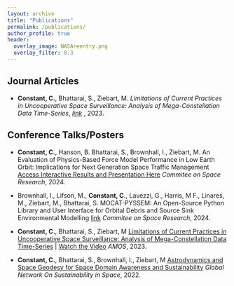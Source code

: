 ```yaml
---
layout: archive
title: "Publications"
permalink: /publications/
author_profile: true
header:
  overlay_image: NASAreentry.png
  overlay_filter: 0.3
---
```


Journal Articles
------
* <b>Constant, C.</b>, Bhattarai, S., Ziebart, M.  _Limitations of Current Practices in Uncooperative Space Surveillance: Analysis of Mega-Constellation Data Time-Series_,  <i>[link](https://ui.adsabs.harvard.edu/abs/2023amos.conf...88C/abstract) </i>, 2023.

Conference Talks/Posters
------
* <b>Constant, C.</b>, Hanson, B. Bhattarai, S., Brownhall, I., Ziebart, M. An Evaluation of Physics-Based Force Model Performance in Low Earth Orbit: Implications for Next Generation Space Traffic Management [Access Interactive Results and Presentation Here](https://charlesplusc.github.io//assets/cospar24_presentation/reveal.js-master/index.html) <i>Commitee on Space Research</i>, 2024.

* Brownhall, I.,  Lifson, M., <b>Constant, C.</b>, Lavezzi, G., Harris, M F., Linares, M., Ziebart, M., Bhattarai, S. MOCAT-PYSSEM: An Open-Source Python Library and User Interface for Orbital Debris and Source Sink Environmental Modelling [link](10.13140/RG.2.2.12438.15688) <i>Commitee on Space Research</i>, 2024.

* <b>Constant, C.</b>, Bhattarai, S., Ziebart, M [Limitations of Current Practices in Uncooperative Space Surveillance: Analysis of Mega-Constellation Data Time-Series](https://github.com/CharlesPlusC/CharlesPlusC.github.io/raw/master/Figures/AMOS-Poster.pdf) | [Watch the Video](https://github.com/CharlesPlusC/CharlesPlusC.github.io/raw/master/assets/AMOS_Presentation_3min.mp4) <i>AMOS</i>, 2023.

* <b>Constant, C.</b>, Bhattarai, S., Brownhall, I., Ziebart, M [Astrodynamics and Space Geodesy for Space Domain Awareness and Sustainability](https://github.com/CharlesPlusC/CharlesPlusC.github.io/raw/master/assets/GNOSIS_Poster_28_11_22.pdf) <i>Global Network On Sustainability in Space</i>, 2022.



